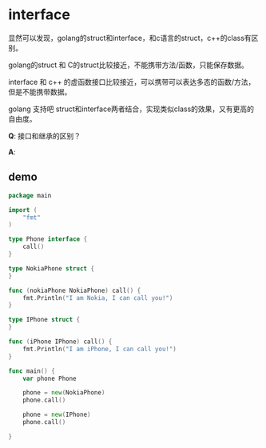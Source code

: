 # interface


显然可以发现，golang的struct和interface，和c语言的struct，c++的class有区别。

golang的struct 和 C的struct比较接近，不能携带方法/函数，只能保存数据。

interface 和 c++ 的虚函数接口比较接近，可以携带可以表达多态的函数/方法，但是不能携带数据。

golang 支持吧 struct和interface两者结合，实现类似class的效果，又有更高的自由度。

**Q**: 接口和继承的区别？

**A**: 
## demo
``` go
package main

import (
    "fmt"
)

type Phone interface {
    call()
}

type NokiaPhone struct {
}

func (nokiaPhone NokiaPhone) call() {
    fmt.Println("I am Nokia, I can call you!")
}

type IPhone struct {
}

func (iPhone IPhone) call() {
    fmt.Println("I am iPhone, I can call you!")
}

func main() {
    var phone Phone

    phone = new(NokiaPhone)
    phone.call()

    phone = new(IPhone)
    phone.call()

}
```